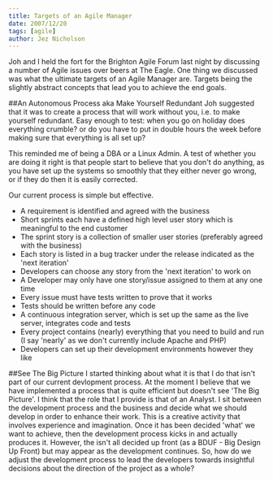 ```yaml
---
title: Targets of an Agile Manager
date: 2007/12/20
tags: [agile]
author: Jez Nicholson
---
```

Joh and I held the fort for the Brighton Agile Forum last night by discussing a number of Agile issues over beers at The Eagle. One thing we discussed was what the ultimate targets of an Agile Manager are. Targets being the slightly abstract concepts that lead you to achieve the end goals.

##An Autonomous Process aka Make Yourself Redundant
Joh suggested that it was to create a process that will work without you, i.e. to make yourself redundant. Easy enough to test: when you go on holiday does everything crumble? or do you have to put in double hours the week before making sure that everything is all set up?

This reminded me of being a DBA or a Linux Admin. A test of whether you are doing it right is that people start to believe that you don't do anything, as you have set up the systems so smoothly that they either never go wrong, or if they do then it is easily corrected.

Our current process is simple but effective.

* A requirement is identified and agreed with the business
* Short sprints each have a defined high level user story which is meaningful to the end customer
* The sprint story is a collection of smaller user stories (preferably agreed with the business)
* Each story is listed in a bug tracker under the release indicated as the 'next iteration'
* Developers can choose any story from the 'next iteration' to work on
* A Developer may only have one story/issue assigned to them at any one time
* Every issue must have tests written to prove that it works
* Tests should be written before any code
* A continuous integration server, which is set up the same as the live server, integrates code and tests
* Every project contains (nearly) everything that you need to build and run (I say 'nearly' as we don't currently include Apache and PHP)
* Developers can set up their development environments however they like

##See The Big Picture
I started thinking about what it is that I do that isn't part of our current 
devlopment process. At the moment I believe that we have implemented a process that is quite efficient but doesn't see 'The Big Picture'. I think that the role that I provide is that of an Analyst. I sit between the development process and the business and decide what we should develop in order to enhance their work. This is a creative activity that involves experience and imagination. Once it has been decided 'what' we want to achieve, then the development process kicks in and actually produces it. However, the isn't all decided up front (as a BDUF - Big Design Up Front) but may appear as the development continues. So, how do we adjust the development process to lead the developers towards insightful decisions about the direction of the project as a whole?